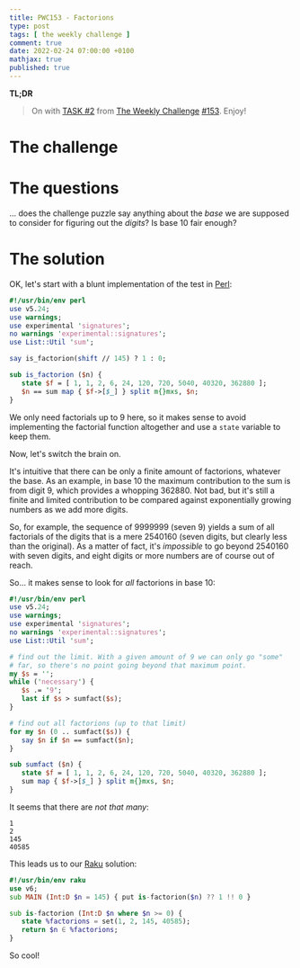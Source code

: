 ```yaml
---
title: PWC153 - Factorions
type: post
tags: [ the weekly challenge ]
comment: true
date: 2022-02-24 07:00:00 +0100
mathjax: true
published: true
---
```


**TL;DR**

> On with [TASK #2][] from [The Weekly Challenge][] [#153][].
> Enjoy!

# The challenge


# The questions

... does the challenge puzzle say anything about the *base* we are
supposed to consider for figuring out the *digits*? Is base 10 fair
enough?

# The solution

OK, let's start with a blunt implementation of the test in [Perl][]:

```perl
#!/usr/bin/env perl
use v5.24;
use warnings;
use experimental 'signatures';
no warnings 'experimental::signatures';
use List::Util 'sum';

say is_factorion(shift // 145) ? 1 : 0;

sub is_factorion ($n) {
   state $f = [ 1, 1, 2, 6, 24, 120, 720, 5040, 40320, 362880 ];
   $n == sum map { $f->[$_] } split m{}mxs, $n;
}
```

We only need factorials up to $9$ here, so it makes sense to avoid
implementing the factorial function altogether and use a `state`
variable to keep them.

Now, let's switch the brain on.

It's intuitive that there can be only a finite amount of factorions,
whatever the base. As an example, in base 10 the maximum contribution to
the sum is from digit $9$, which provides a whopping $362880$. Not bad,
but it's still a finite and limited contribution to be compared against
exponentially growing numbers as we add more digits.

So, for example, the sequence of $9999999$ (seven $9$) yields a sum of
all factorials of the digits that is a mere $2540160$ (seven digits, but
clearly less than the original). As a matter of fact, it's *impossible*
to go beyond $2540160$ with seven digits, and eight digits or more
numbers are of course out of reach.

So... it makes sense to look for *all* factorions in base 10:

```perl
#!/usr/bin/env perl
use v5.24;
use warnings;
use experimental 'signatures';
no warnings 'experimental::signatures';
use List::Util 'sum';

# find out the limit. With a given amount of 9 we can only go "some"
# far, so there's no point going beyond that maximum point.
my $s = '';
while ('necessary') {
   $s .= '9';
   last if $s > sumfact($s);
}

# find out all factorions (up to that limit)
for my $n (0 .. sumfact($s)) {
   say $n if $n == sumfact($n);
}

sub sumfact ($n) {
   state $f = [ 1, 1, 2, 6, 24, 120, 720, 5040, 40320, 362880 ];
   sum map { $f->[$_] } split m{}mxs, $n;
}
```

It seems that there are *not that many*:

```
1
2
145
40585
```

This leads us to our [Raku][] solution:

```raku
#!/usr/bin/env raku
use v6;
sub MAIN (Int:D $n = 145) { put is-factorion($n) ?? 1 !! 0 }

sub is-factorion (Int:D $n where $n >= 0) {
   state %factorions = set(1, 2, 145, 40585);
   return $n ∈ %factorions;
}
```

So cool!



[The Weekly Challenge]: https://theweeklychallenge.org/
[#153]: https://theweeklychallenge.org/blog/perl-weekly-challenge-153/
[TASK #2]: https://theweeklychallenge.org/blog/perl-weekly-challenge-153/#TASK2
[Perl]: https://www.perl.org/
[Raku]: https://raku.org/
